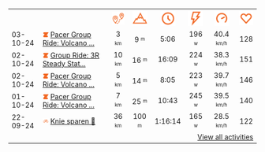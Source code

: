 <table>
    <tr>
        <th></th>
        <th></th>
        <th align="center"><img src="https://raw.githubusercontent.com/robiningelbrecht/strava-activities/master/public/distance.svg" width="30" alt="distance" title="distance"/></th>
        <th align="center"><img src="https://raw.githubusercontent.com/robiningelbrecht/strava-activities/master/public/elevation.svg" width="30" alt="elevation" title="elevation"/></th>
        <th align="center"><img src="https://raw.githubusercontent.com/robiningelbrecht/strava-activities/master/public/time.svg" width="30" alt="time" title="time"/></th>
        <th align="center"><img src="https://raw.githubusercontent.com/robiningelbrecht/strava-activities/master/public/average-watt.svg" width="30" alt="average watts" title="average watts"/></th>
        <th align="center"><img src="https://raw.githubusercontent.com/robiningelbrecht/strava-activities/master/public/average-speed.svg" width="30" alt="average speed" title="average speed"/></th>
        <th align="center"><img src="https://raw.githubusercontent.com/robiningelbrecht/strava-activities/master/public/heart-rate.svg" width="30" alt="average heart rate" title="average heart rate"/></th>
    </tr>
            <tr>
            <td>03-10-24</td>
            <td>
                                <img src="https://raw.githubusercontent.com/robiningelbrecht/strava-activities/master/public/activity-virtual-ride-zwift.svg" width="12" alt="Pacer Group Ride: Volcano Flat in Watopia with Coco" title="Pacer Group Ride: Volcano Flat in Watopia with Coco"/>
<a href="https://www.strava.com/activities/12566277158" title="Kcal: 58 | Gear: None ">Pacer Group Ride: Volcano ...</a>
            </td>
            <td align="center">3 <sup><sub>km</sub></sup></td>
            <td align="center">9 <sup><sub>m</sub></sup></td>
            <td align="center">5:06</td>
            <td align="center">196 <sup><sub>w</sub></sup></td>
            <td align="center">40.4 <sup><sub>km/h</sub></sup></td>
            <td align="center">128</td>
        </tr>
            <tr>
            <td>02-10-24</td>
            <td>
                                <img src="https://raw.githubusercontent.com/robiningelbrecht/strava-activities/master/public/activity-virtual-ride-zwift.svg" width="12" alt="Group Ride: 3R Steady State Endurance Ride (C) on Eastern Eight in Watopia" title="Group Ride: 3R Steady State Endurance Ride (C) on Eastern Eight in Watopia"/>
<a href="https://www.strava.com/activities/12558058316" title="Kcal: 213 | Gear: None ">Group Ride: 3R Steady Stat...</a>
            </td>
            <td align="center">10 <sup><sub>km</sub></sup></td>
            <td align="center">16 <sup><sub>m</sub></sup></td>
            <td align="center">16:09</td>
            <td align="center">224 <sup><sub>w</sub></sup></td>
            <td align="center">38.3 <sup><sub>km/h</sub></sup></td>
            <td align="center">151</td>
        </tr>
            <tr>
            <td>02-10-24</td>
            <td>
                                <img src="https://raw.githubusercontent.com/robiningelbrecht/strava-activities/master/public/activity-virtual-ride-zwift.svg" width="12" alt="Pacer Group Ride: Volcano Flat in Watopia with Coco" title="Pacer Group Ride: Volcano Flat in Watopia with Coco"/>
<a href="https://www.strava.com/activities/12557895420" title="Kcal: 104 | Gear: None ">Pacer Group Ride: Volcano ...</a>
            </td>
            <td align="center">5 <sup><sub>km</sub></sup></td>
            <td align="center">14 <sup><sub>m</sub></sup></td>
            <td align="center">8:05</td>
            <td align="center">223 <sup><sub>w</sub></sup></td>
            <td align="center">39.7 <sup><sub>km/h</sub></sup></td>
            <td align="center">146</td>
        </tr>
            <tr>
            <td>01-10-24</td>
            <td>
                                <img src="https://raw.githubusercontent.com/robiningelbrecht/strava-activities/master/public/activity-virtual-ride-zwift.svg" width="12" alt="Pacer Group Ride: Volcano Flat in Watopia with Coco" title="Pacer Group Ride: Volcano Flat in Watopia with Coco"/>
<a href="https://www.strava.com/activities/12549404536" title="Kcal: 152 | Gear: None ">Pacer Group Ride: Volcano ...</a>
            </td>
            <td align="center">7 <sup><sub>km</sub></sup></td>
            <td align="center">25 <sup><sub>m</sub></sup></td>
            <td align="center">10:43</td>
            <td align="center">245 <sup><sub>w</sub></sup></td>
            <td align="center">39.5 <sup><sub>km/h</sub></sup></td>
            <td align="center">140</td>
        </tr>
            <tr>
            <td>22-09-24</td>
            <td>
                <img src="https://raw.githubusercontent.com/robiningelbrecht/strava-activities/master/public/activity-ride.svg" width="12" alt="Knie sparen 🤕" title="Knie sparen 🤕"/>
<a href="https://www.strava.com/activities/12472392449" title="Kcal: 860 | Gear: None ">Knie sparen 🤕</a>
            </td>
            <td align="center">36 <sup><sub>km</sub></sup></td>
            <td align="center">100 <sup><sub>m</sub></sup></td>
            <td align="center">1:16:14</td>
            <td align="center">165 <sup><sub>w</sub></sup></td>
            <td align="center">28.5 <sup><sub>km/h</sub></sup></td>
            <td align="center">122</td>
        </tr>
                <tr>
            <td colspan="8" align="right"><a href="https://github.com/robiningelbrecht/strava-activities#activities">View all activities</a></td>
        </tr>
    </table>
